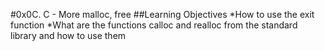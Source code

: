 #0x0C. C - More malloc, free
##Learning Objectives
*How to use the exit function
*What are the functions calloc and realloc from the standard library and how to use them
